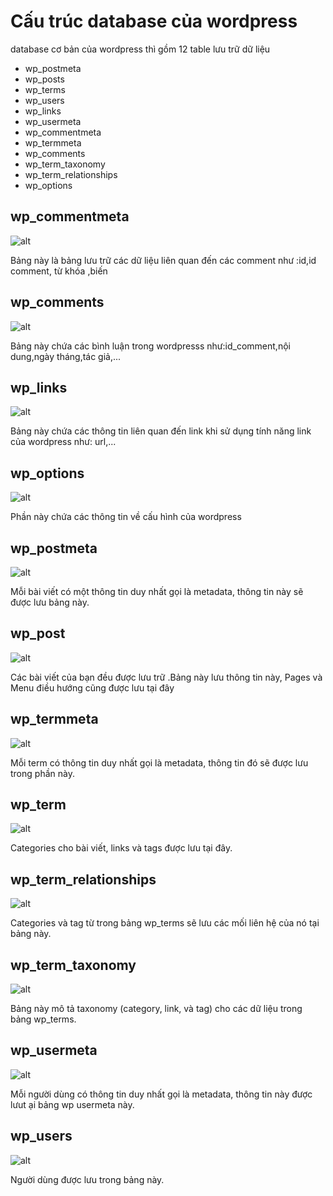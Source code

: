 # Cấu trúc database của wordpress
 database cơ bản của wordpress thì gồm 12 table lưu trữ dữ liệu
- wp_postmeta
- wp_posts
- wp_terms
- wp_users
- wp_links
- wp_usermeta
- wp_commentmeta
- wp_termmeta
- wp_comments
- wp_term_taxonomy
- wp_term_relationships
- wp_options
## wp_commentmeta
![alt](/images/Screenshot_20.png)

Bảng này là bảng lưu trữ các dữ liệu liên quan đến các comment như :id,id comment, từ khóa ,biến
## wp_comments
![alt](/images/Screenshot_21.png)

Bảng này chứa các bình luận trong wordpresss như:id_comment,nội dung,ngày tháng,tác giả,...
## wp_links
![alt](/images/Screenshot_22.png)

Bảng này chứa các thông tin liên quan đến link khi sử dụng tính năng link của wordpress như: url,...

## wp_options 
![alt](/images/Screenshot_23.png)

Phần này chứa các thông tin về cấu hình của wordpress
## wp_postmeta
![alt](/images/Screenshot_24.png)

 Mỗi bài viết có một thông tin duy nhất gọi là metadata, thông tin này sẽ được lưu bảng này.

 ## wp_post
  ![alt](/images/Screenshot_25.png)

  Các bài viết của bạn đều được lưu trữ .Bảng này lưu thông tin này, Pages và Menu điều hướng cũng được lưu tại đây
## wp_termmeta 
  ![alt](/images/Screenshot_26.png)

   Mỗi term có thông tin duy nhất gọi là metadata, thông tin đó sẽ được lưu trong phần này.
   ## wp_term 
  ![alt](/images/Screenshot_27.png)

  Categories cho bài viết, links và tags được lưu tại đây.
  ## wp_term_relationships 
  ![alt](/images/Screenshot_28.png)

  Categories và tag từ trong bảng wp_terms sẽ lưu các mối liên hệ của nó tại bảng này.
  ## wp_term_taxonomy
 
![alt](/images/Screenshot_29.png)

Bảng này mô tả taxonomy (category, link, và tag) cho các dữ liệu trong bảng wp_terms.
## wp_usermeta
![alt](/images/Screenshot_30.png)

 Mỗi người dùng có thông tin duy nhất gọi là metadata, thông tin này được lưut ại bảng wp usermeta này.
## wp_users
![alt](/images/Screenshot_31.png)

Người dùng được lưu trong bảng này.